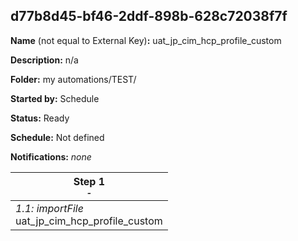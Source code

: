 ## d77b8d45-bf46-2ddf-898b-628c72038f7f

**Name** (not equal to External Key)**:** uat_jp_cim_hcp_profile_custom

**Description:** n/a

**Folder:** my automations/TEST/

**Started by:** Schedule

**Status:** Ready

**Schedule:** Not defined

**Notifications:** _none_


| Step 1<br>_<small>-</small>_ |
| --- |
| _1.1: importFile_<br>uat_jp_cim_hcp_profile_custom |
